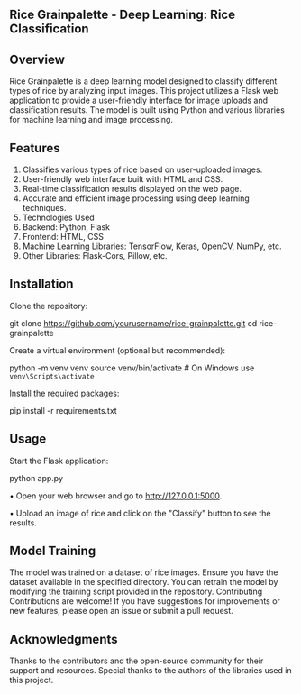 Rice Grainpalette - Deep Learning: Rice Classification
--------------------------------------------------------

Overview
---------
Rice Grainpalette is a deep learning model designed to classify different types of rice by analyzing input images. This project utilizes a Flask web application to provide a user-friendly interface for image uploads and classification results. The model is built using Python and various libraries for machine learning and image processing.

Features
---------
1. Classifies various types of rice based on user-uploaded images.
2. User-friendly web interface built with HTML and CSS.
3. Real-time classification results displayed on the web page.
3. Accurate and efficient image processing using deep learning techniques.
4. Technologies Used
5. Backend: Python, Flask
6. Frontend: HTML, CSS
7. Machine Learning Libraries: TensorFlow, Keras, OpenCV, NumPy, etc.
8. Other Libraries: Flask-Cors, Pillow, etc.

Installation
-------------
Clone the repository:

git clone https://github.com/yourusername/rice-grainpalette.git
cd rice-grainpalette

Create a virtual environment (optional but recommended):

python -m venv venv
source venv/bin/activate  # On Windows use `venv\Scripts\activate`

Install the required packages:

pip install -r requirements.txt

Usage
------
Start the Flask application:

python app.py

 • Open your web browser and go to http://127.0.0.1:5000.

 • Upload an image of rice and click on the "Classify" button to see the results.

Model Training
---------------
The model was trained on a dataset of rice images. Ensure you have the dataset available in the specified directory.
You can retrain the model by modifying the training script provided in the repository.
Contributing
Contributions are welcome! If you have suggestions for improvements or new features, please open an issue or submit a pull request.

Acknowledgments
-----------------
Thanks to the contributors and the open-source community for their support and resources.
Special thanks to the authors of the libraries used in this project.
